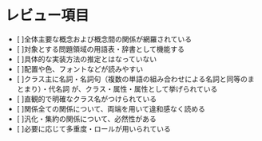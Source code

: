 # レビュー項目
- [ ]全体主要な概念および概念間の関係が網羅されている
- [ ]対象とする問題領域の用語表・辞書として機能する
- [ ]具体的な実装方法の推定とはなっていない
- [ ]配置や色、フォントなどが読みやすい
- [ ]クラス主に名詞・名詞句（複数の単語の組み合わせによる名詞と同等のまとまり）・代名詞 が、クラス・属性・属性として挙げられている
- [ ]直観的で明確なクラス名がつけられている
- [ ]関係全ての関係について、両端を用いて違和感なく読める
- [ ]汎化・集約の関係について、必然性がある
- [ ]必要に応じて多重度・ロールが用いられている
